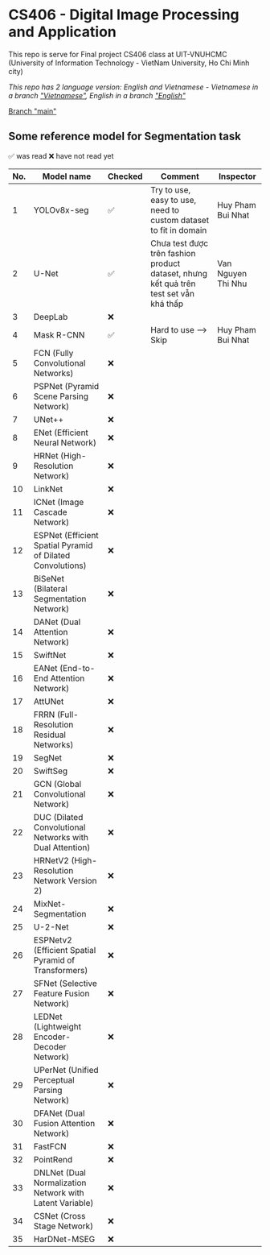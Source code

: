 # CS406 - Digital Image Processing and Application
This repo is serve for Final project CS406 class at UIT-VNUHCMC (University of Information Technology - VietNam University, Ho Chi Minh city)

*This repo has 2 language version: English and Vietnamese - Vietnamese in a branch ["Vietnamese"](https://github.com/MysteryRune/CS406-Digital_Image_Processing_Application/tree/Vietnamese), English in a branch ["English"](https://github.com/MysteryRune/CS406-Digital_Image_Processing_Application/tree/English)*

[Branch "main"](https://github.com/MysteryRune/CS406-Digital_Image_Processing_Application)

## Some reference model for Segmentation task

✅ was read
❌ have not read yet

| No. | Model name                                                 | Checked | Comment                                                                               | Inspector          |
|-----|------------------------------------------------------------|---------|---------------------------------------------------------------------------------------|--------------------|
| 1   | YOLOv8x-seg                                                | ✅       | Try to use, easy to use, need to custom dataset to fit in domain                      | Huy Pham Bui Nhat  |
| 2   | U-Net                                                      | ✅       | Chưa test được trên fashion product dataset, nhưng kết quả trên test set vẫn khá thấp | Van Nguyen Thi Nhu |
| 3   | DeepLab                                                    | ❌       |                                                                                       |                    |
| 4   | Mask R-CNN                                                 | ✅       | Hard to use --> Skip                                                                  | Huy Pham Bui Nhat  |
| 5   | FCN (Fully Convolutional Networks)                         | ❌       |                                                                                       |                    |
| 6   | PSPNet (Pyramid Scene Parsing Network)                     | ❌       |                                                                                       |                    |
| 7   | UNet++                                                     | ❌       |                                                                                       |                    |
| 8   | ENet (Efficient Neural Network)                            | ❌       |                                                                                       |                    |
| 9   | HRNet (High-Resolution Network)                            | ❌       |                                                                                       |                    |
| 10  | LinkNet                                                    | ❌       |                                                                                       |                    |
| 11  | ICNet (Image Cascade Network)                              | ❌       |                                                                                       |                    |
| 12  | ESPNet (Efficient Spatial Pyramid of Dilated Convolutions) | ❌       |                                                                                       |                    |
| 13  | BiSeNet (Bilateral Segmentation Network)                   | ❌       |                                                                                       |                    |
| 14  | DANet (Dual Attention Network)                             | ❌       |                                                                                       |                    |
| 15  | SwiftNet                                                   | ❌       |                                                                                       |                    |
| 16  | EANet (End-to-End Attention Network)                       | ❌       |                                                                                       |                    |
| 17  | AttUNet                                                    | ❌       |                                                                                       |                    |
| 18  | FRRN (Full-Resolution Residual Networks)                   | ❌       |                                                                                       |                    |
| 19  | SegNet                                                     | ❌       |                                                                                       |                    |
| 20  | SwiftSeg                                                   | ❌       |                                                                                       |                    |
| 21  | GCN (Global Convolutional Network)                         | ❌       |                                                                                       |                    |
| 22  | DUC (Dilated Convolutional Networks with Dual Attention)   | ❌       |                                                                                       |                    |
| 23  | HRNetV2 (High-Resolution Network Version 2)                | ❌       |                                                                                       |                    |
| 24  | MixNet-Segmentation                                        | ❌       |                                                                                       |                    |
| 25  | U-2-Net                                                    | ❌       |                                                                                       |                    |
| 26  | ESPNetv2 (Efficient Spatial Pyramid of Transformers)       | ❌       |                                                                                       |                    |
| 27  | SFNet (Selective Feature Fusion Network)                   | ❌       |                                                                                       |                    |
| 28  | LEDNet (Lightweight Encoder-Decoder Network)               | ❌       |                                                                                       |                    |
| 29  | UPerNet (Unified Perceptual Parsing Network)               | ❌       |                                                                                       |                    |
| 30  | DFANet (Dual Fusion Attention Network)                     | ❌       |                                                                                       |                    |
| 31  | FastFCN                                                    | ❌       |                                                                                       |                    |
| 32  | PointRend                                                  | ❌       |                                                                                       |                    |
| 33  | DNLNet (Dual Normalization Network with Latent Variable)   | ❌       |                                                                                       |                    |
| 34  | CSNet (Cross Stage Network)                                | ❌       |                                                                                       |                    |
| 35  | HarDNet-MSEG                                               | ❌       |                                                                                       |                    |



